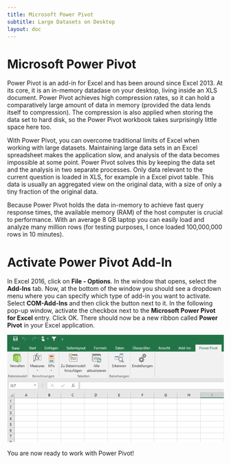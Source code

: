 ```yaml
---
title: Microsoft Power Pivot
subtitle: Large Datasets on Desktop
layout: doc
---
```

# Microsoft Power Pivot

Power Pivot is an add-in for Excel and has been around since Excel 2013. At its core, it is an in-memory datadase on your desktop, living inside an XLS document. Power Pivot achieves high compression rates, so it can hold a comparatively large amount of data in memory (provided the data lends itself to compression). The compression is also applied when storing the data set to hard disk, so the Power Pivot workbook takes surprisingly little space here too.

With Power Pivot, you can overcome traditional limits of Excel when working with large datasets. Maintaining large data sets in an Excel spreadsheet makes the application slow, and analysis of the data becomes impossible at some point. Power Pivot solves this by keeping the data set and the analysis in two separate processes. Only data relevant to the current question is loaded in XLS, for example in a Excel pivot table. This data is usually an aggregated view on the original data, with a size of only a tiny fraction of the original data.

Because Power Pivot holds the data in-memory to achieve fast query response times, the available memory (RAM) of the host computer is crucial to performance. With an average 8 GB laptop you can easily load and analyze many million rows (for testing purposes, I once loaded 100,000,000 rows in 10 minutes).

# Activate Power Pivot Add-In

In Excel 2016, click on **File - Options**. In the window that opens, select the **Add-Ins** tab. Now, at the bottom of the window you should see a dropdown menu where you can specify which type of add-in you want to activate. Select **COM-Add-Ins** and then click the button next to it. In the following pop-up window, activate the checkbox next to the **Microsoft Power Pivot for Excel** entry. Click OK. There should now be a new ribbon called **Power Pivot** in your Excel application.

![screenshot](/img/docs/powerpivot_add_in.png "Power Pivot Ribbon in Excel")

You are now ready to work with Power Pivot!

